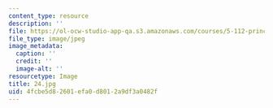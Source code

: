 ```yaml
---
content_type: resource
description: ''
file: https://ol-ocw-studio-app-qa.s3.amazonaws.com/courses/5-112-principles-of-chemical-science-fall-2005/4fcbe5d82601efa0d8012a9df3a0482f_24.jpg
file_type: image/jpeg
image_metadata:
  caption: ''
  credit: ''
  image-alt: ''
resourcetype: Image
title: 24.jpg
uid: 4fcbe5d8-2601-efa0-d801-2a9df3a0482f
---
```

